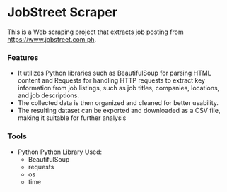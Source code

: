# JobStreet Scraper
This is a Web scraping project that extracts job posting from https://www.jobstreet.com.ph.

### Features
-  It utilizes Python libraries such as BeautifulSoup for parsing HTML content and Requests for handling HTTP requests to extract key information from job listings, such as job titles, companies, locations, and job descriptions.
-  The collected data is then organized and cleaned for better usability.
-  The resulting dataset can be exported and downloaded as a CSV file, making it suitable for further analysis

### Tools
- Python
  Python Library Used:
  - BeautifulSoup
  - requests
  - os
  - time
